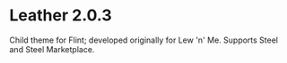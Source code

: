 Leather 2.0.3
=====
Child theme for Flint; developed originally for Lew 'n' Me. Supports Steel and Steel Marketplace.
